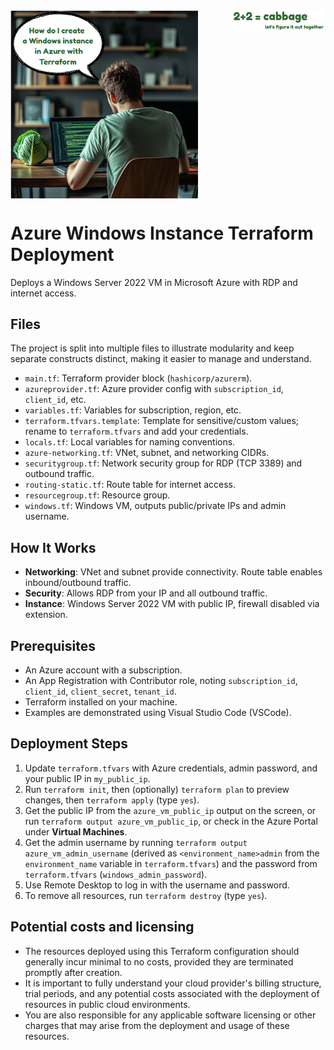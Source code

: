 <img align="right" width="150" src="https://github.com/2plus2cabbage/2plus2cabbage/blob/main/images/2plus2cabbage.png">

<img src="https://github.com/2plus2cabbage/2plus2cabbage/blob/main/images/azure-base.png" alt="azure-base" width="300" align="left">
<br clear="left">

# Azure Windows Instance Terraform Deployment

Deploys a Windows Server 2022 VM in Microsoft Azure with RDP and internet access.

## Files
The project is split into multiple files to illustrate modularity and keep separate constructs distinct, making it easier to manage and understand.
- `main.tf`: Terraform provider block (`hashicorp/azurerm`).
- `azureprovider.tf`: Azure provider config with `subscription_id`, `client_id`, etc.
- `variables.tf`: Variables for subscription, region, etc.
- `terraform.tfvars.template`: Template for sensitive/custom values; rename to `terraform.tfvars` and add your credentials.
- `locals.tf`: Local variables for naming conventions.
- `azure-networking.tf`: VNet, subnet, and networking CIDRs.
- `securitygroup.tf`: Network security group for RDP (TCP 3389) and outbound traffic.
- `routing-static.tf`: Route table for internet access.
- `resourcegroup.tf`: Resource group.
- `windows.tf`: Windows VM, outputs public/private IPs and admin username.

## How It Works
- **Networking**: VNet and subnet provide connectivity. Route table enables inbound/outbound traffic.
- **Security**: Allows RDP from your IP and all outbound traffic.
- **Instance**: Windows Server 2022 VM with public IP, firewall disabled via extension.

## Prerequisites
- An Azure account with a subscription.
- An App Registration with Contributor role, noting `subscription_id`, `client_id`, `client_secret`, `tenant_id`.
- Terraform installed on your machine.
- Examples are demonstrated using Visual Studio Code (VSCode).

## Deployment Steps
1. Update `terraform.tfvars` with Azure credentials, admin password, and your public IP in `my_public_ip`.
2. Run `terraform init`, then (optionally) `terraform plan` to preview changes, then `terraform apply` (type `yes`).
3. Get the public IP from the `azure_vm_public_ip` output on the screen, or run `terraform output azure_vm_public_ip`, or check in the Azure Portal under **Virtual Machines**.
4. Get the admin username by running `terraform output azure_vm_admin_username` (derived as `<environment_name>admin` from the `environment_name` variable in `terraform.tfvars`) and the password from `terraform.tfvars` (`windows_admin_password`).
5. Use Remote Desktop to log in with the username and password.
6. To remove all resources, run `terraform destroy` (type `yes`).

## Potential costs and licensing
- The resources deployed using this Terraform configuration should generally incur minimal to no costs, provided they are terminated promptly after creation.
- It is important to fully understand your cloud provider's billing structure, trial periods, and any potential costs associated with the deployment of resources in public cloud environments.
- You are also responsible for any applicable software licensing or other charges that may arise from the deployment and usage of these resources.